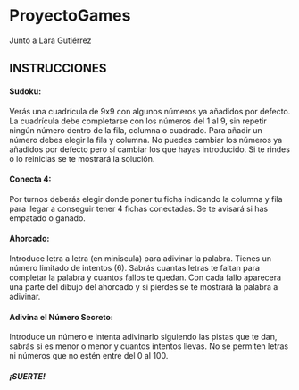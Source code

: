 # ProyectoGames
Junto a Lara Gutiérrez


## INSTRUCCIONES


#### Sudoku:
Verás una cuadrícula de 9x9 con algunos números ya añadidos por defecto. La cuadrícula debe completarse con los números del 1 al 9, sin repetir ningún número dentro de la fila, columna o cuadrado. Para añadir un número debes elegir la fila y columna. No puedes cambiar los números ya añadidos por defecto pero sí cambiar los que hayas introducido. Si te rindes o lo reinicias se te mostrará la solución.


#### Conecta 4:
Por turnos deberás elegir donde poner tu ficha indicando la columna y fila para llegar a conseguir tener 4 fichas conectadas. Se te avisará si has empatado o ganado.


#### Ahorcado:
Introduce letra a letra (en miniscula) para adivinar la palabra. Tienes un número limitado de intentos (6). Sabrás cuantas letras te faltan para completar la palabra y cuantos fallos te quedan. Con cada fallo aparecera una parte del dibujo del ahorcado y si pierdes se te mostrará la palabra a adivinar.


#### Adivina el Número Secreto:
 Introduce un número e intenta adivinarlo siguiendo las pistas que te dan, sabrás si es menor o menor y cuantos intentos llevas. No se permiten letras ni números que no estén entre del 0 al 100.


 #####                                           ¡SUERTE!

